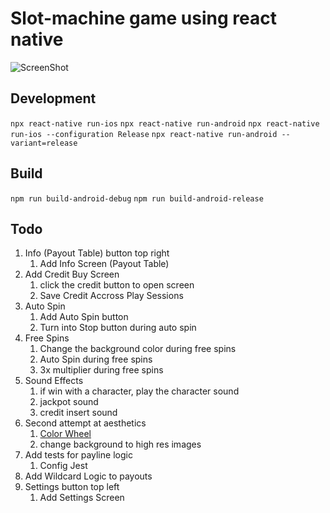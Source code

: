 # Slot-machine game using react native

![ScreenShot](/Slot-Machine/assets/ScreenShot.png?raw=true "Employee Data title")

## Development

```npx react-native run-ios```
```npx react-native run-android```
```npx react-native run-ios --configuration Release```
```npx react-native run-android --variant=release```

## Build

```npm run build-android-debug```
```npm run build-android-release```

## Todo

1. Info (Payout Table) button top right
   1. Add Info Screen (Payout Table)
2. Add Credit Buy Screen
   1. click the credit button to open screen
   2. Save Credit Accross Play Sessions
3. Auto Spin
   1. Add Auto Spin button
   2. Turn into Stop button during auto spin
4. Free Spins
   1. Change the background color during free spins
   2. Auto Spin during free spins
   3. 3x multiplier during free spins
5. Sound Effects
   1. if win with a character, play the character sound
   2. jackpot sound
   3. credit insert sound
6. Second attempt at aesthetics
   1. [Color Wheel](https://www.canva.com/colors/color-wheel)
   2. change background to high res images
7. Add tests for payline logic
    1. Config Jest
8. Add Wildcard Logic to payouts
9. Settings button top left
    1. Add Settings Screen